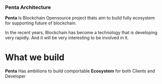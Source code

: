 ### Penta Architecture

**Penta** Is Blockchain Opensource project thats aim to build fully ecosystem for supporting future of blockchain.


In the recent years, Blockchain has become a technology that is developing very rapidly. And it will be very interesting to be involved in it.

# What we build

**Penta** Has ambitions to build comportable **Ecosystem** for both Clients and Developer
